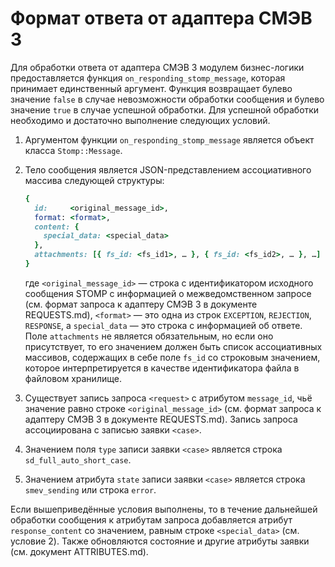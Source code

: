 # Формат ответа от адаптера СМЭВ 3

Для обработки ответа от адаптера СМЭВ 3 модулем бизнес-логики предоставляется
функция `on_responding_stomp_message`, которая принимает единственный аргумент.
Функция возвращает булево значение `false` в случае невозможности обработки
сообщения и булево значение `true` в случае успешной обработки. Для успешной
обработки необходимо и достаточно выполнение следующих условий.

1.  Аргументом функции `on_responding_stomp_message` является объект класса
    `Stomp::Message`.

2.  Тело сообщения является JSON-представлением ассоциативного массива
    следующей структуры:

    ```ruby
    {
      id:     <original_message_id>,
      format: <format>,
      content: {
        special_data: <special_data>
      },
      attachments: [{ fs_id: <fs_id1>, … }, { fs_id: <fs_id2>, … }, …]
    }
    ```
    где `<original_message_id>` — строка с идентификатором исходного сообщения
    STOMP с информацией о межведомственном запросе (см. формат запроса к
    адаптеру СМЭВ 3 в документе REQUESTS.md), `<format>` — это одна из строк
    `EXCEPTION`, `REJECTION`, `RESPONSE`, а `special_data` — это строка с
    информацией об ответе. Поле `attachments` не является обязательным, но если
    оно присутствует, то его значением должен быть список ассоциативных
    массивов, содержащих в себе поле `fs_id` со строковым значением, которое
    интерпретируется в качестве идентификатора файла в файловом хранилище.

3.  Существует запись запроса `<request>` с атрибутом `message_id`, чьё
    значение равно строке `<original_message_id>` (см. формат запроса к
    адаптеру СМЭВ 3 в документе REQUESTS.md). Запись запроса ассоциирована с
    записью заявки `<case>`.

4.  Значением поля `type` записи заявки `<case>` является строка
    `sd_full_auto_short_case`.

5.  Значением атрибута `state` записи заявки `<case>` является строка
    `smev_sending` или строка `error`.

Если вышеприведённые условия выполнены, то в течение дальнейшей обработки
сообщения к атрибутам запроса добавляется атрибут `response_content` со
значением, равным строке `<special_data>` (см. условие 2). Также обновляются
состояние и другие атрибуты заявки (см. документ ATTRIBUTES.md).
